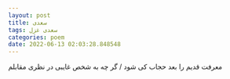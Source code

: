 ```yaml
---
layout: post
title: سعدی
tags: سعدی غزل
categories: poem
date: 2022-06-13 02:03:28.848548
---
```


معرفت قدیم را بعد حجاب کی شود / گر چه به شخص غایبی در نظری مقابلم